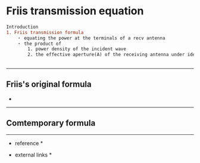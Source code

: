 # Friis transmission equation

```diff
Introduction
1. Friis transmission formula
    ・ equating the power at the terminals of a recv antenna
    ・ the product of 
        1. power density of the incident wave 
        2. the effective aperture(A) of the receiving antenna under idealized conditions given another antenna some distance away transmitting a known amount of power.
    
```
---

## Friis's original formula
* 

---
## Comtemporary formula

---
* reference
    * 

* external links
    * 